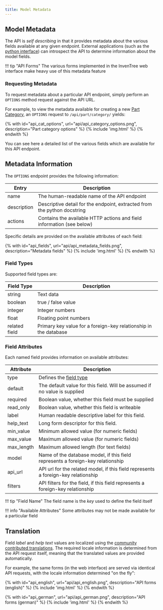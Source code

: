 ```yaml
---
title: Model Metadata
---
```


## Model Metadata

The API is *self describing* in that it provides metadata about the various fields available at any given endpoint. External applications (such as the [python interface](../api/python/index.md)) can introspect the API to determine information about the model fields.

!!! tip "API Forms"
    The various forms implemented in the InvenTree web interface make heavy use of this metadata feature

### Requesting Metadata

To request metadata about a particular API endpoint, simply perform an `OPTIONS` method request against the API URL.

For example, to view the metadata available for creating a new [Part Category](../part/index.md#part-category), an `OPTIONS` request to `/api/part/category/` yields:

{% with id="api_cat_options", url="api/api_category_options.png", description="Part category options" %}
{% include 'img.html' %}
{% endwith %}

You can see here a detailed list of the various fields which are available for this API endpoint.

## Metadata Information

The `OPTIONS` endpoint provides the following information:

| Entry | Description |
| --- | --- |
| name | The human-readable name of the API endpoint |
| description | Descriptive detail for the endpoint, extracted from the python docstring |
| actions | Contains the available HTTP actions and field information (see below) |

Specific details are provided on the available attributes of each field:

{% with id="api_fields", url="api/api_metadata_fields.png", description="Metadata fields" %}
{% include 'img.html' %}
{% endwith %}

### Field Types

Supported field types are:

| Field Type | Description |
| --- | --- |
| string | Text data |
| boolean | true / false value |
| integer | Integer numbers |
| float | Floating point numbers |
| related field | Primary key value for a foreign-key relationship in the database |

### Field Attributes

Each named field provides information on available attributes:

| Attribute | Description |
| --- | --- |
| type | Defines the [field type](#field-types) |
| default | The default value for this field. Will be assumed if no value is supplied |
| required | Boolean value, whether this field must be supplied |
| read_only | Boolean value, whether this field is writeable |
| label | Human readable descriptive label for this field. |
| help_text | Long form descriptor for this field. |
| min_value | Minimum allowed value (for numeric fields) |
| max_value | Maximum allowed value (for numeric fields) |
| max_length | Maximum allowed length (for text fields) |
| model | Name of the database model, if this field represents a foreign-key relationship |
| api_url | API url for the related model, if this field represents a foreign-key relationship |
| filters | API filters for the field, if this field represents a foreign-key relationship |

!!! tip "Field Name"
    The field name is the *key* used to define the field itself

!!! info "Available Attributes"
    Some attributes may not be made available for a particular field



## Translation

Field *label* and *help text* values are localized using the [community contributed translations](https://crowdin.com/project/inventree). The required locale information is determined from the API request itself, meaning that the translated values are provided automatically.

For example, the same forms (in the web interface) are served via identical API requests, with the locale information determined "on the fly":

{% with id="api_english", url="api/api_english.png", description="API forms (english)" %}
{% include 'img.html' %}
{% endwith %}

{% with id="api_german", url="api/api_german.png", description="API forms (german)" %}
{% include 'img.html' %}
{% endwith %}
